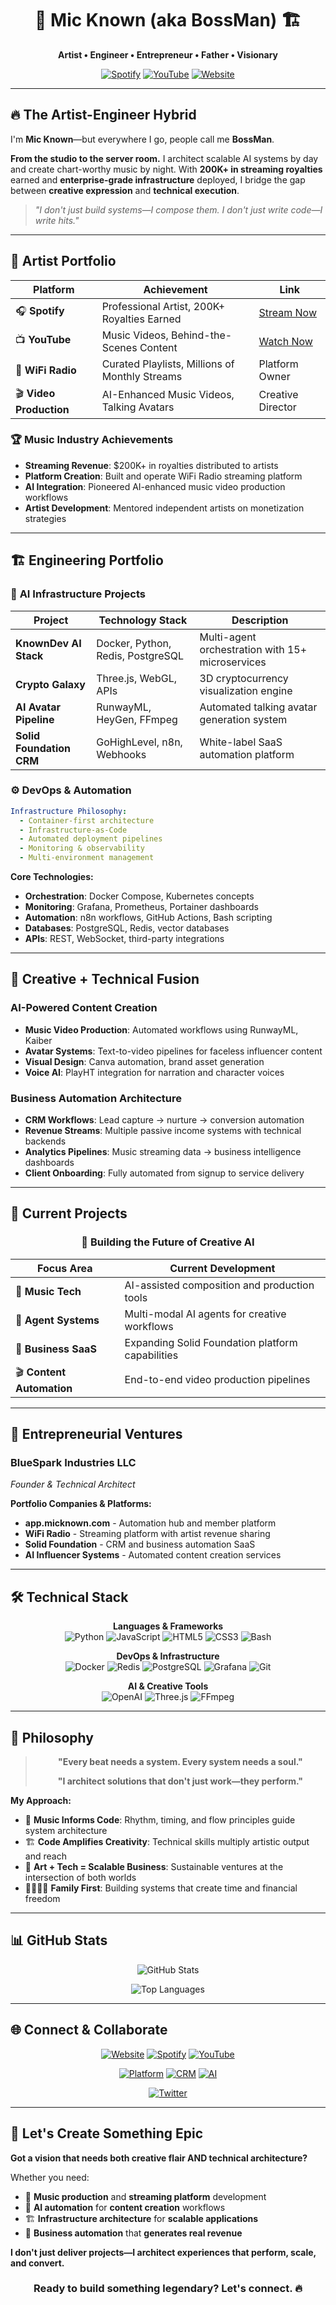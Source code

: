 <div align="center">

# 🎤 Mic Known (aka BossMan) 🏗️

**Artist • Engineer • Entrepreneur • Father • Visionary**

[![Spotify](https://img.shields.io/badge/Spotify-200K%2B%20Royalties-1DB954?style=for-the-badge&logo=spotify&logoColor=white)](https://open.spotify.com/artist/7mbYQS9evKbvZOptRJ8uZL)
[![YouTube](https://img.shields.io/badge/YouTube-Creator-FF0000?style=for-the-badge&logo=youtube&logoColor=white)](https://youtube.com/micknown)
[![Website](https://img.shields.io/badge/Website-micknown.com-188bf6?style=for-the-badge&logo=safari&logoColor=white)](https://www.micknown.com/)

</div>

---

## 🔥 The Artist-Engineer Hybrid

I'm **Mic Known**—but everywhere I go, people call me **BossMan**.

**From the studio to the server room.** I architect scalable AI systems by day and create chart-worthy music by night. With **200K+ in streaming royalties** earned and **enterprise-grade infrastructure** deployed, I bridge the gap between **creative expression** and **technical execution**.

> *"I don't just build systems—I compose them. I don't just write code—I write hits."*

---

## 🎵 Artist Portfolio

| Platform | Achievement | Link |
|----------|-------------|------|
| 🎧 **Spotify** | Professional Artist, 200K+ Royalties Earned | [Stream Now](https://open.spotify.com/artist/7mbYQS9evKbvZOptRJ8uZL) |
| 📺 **YouTube** | Music Videos, Behind-the-Scenes Content | [Watch Now](https://youtube.com/micknown) |
| 🎵 **WiFi Radio** | Curated Playlists, Millions of Monthly Streams | Platform Owner |
| 🎬 **Video Production** | AI-Enhanced Music Videos, Talking Avatars | Creative Director |

### 🏆 Music Industry Achievements
- **Streaming Revenue**: $200K+ in royalties distributed to artists
- **Platform Creation**: Built and operate WiFi Radio streaming platform
- **AI Integration**: Pioneered AI-enhanced music video production workflows
- **Artist Development**: Mentored independent artists on monetization strategies

---

## 🏗️ Engineering Portfolio

### 🤖 **AI Infrastructure Projects**

| Project | Technology Stack | Description |
|---------|-----------------|-------------|
| **KnownDev AI Stack** | Docker, Python, Redis, PostgreSQL | Multi-agent orchestration with 15+ microservices |
| **Crypto Galaxy** | Three.js, WebGL, APIs | 3D cryptocurrency visualization engine |
| **AI Avatar Pipeline** | RunwayML, HeyGen, FFmpeg | Automated talking avatar generation system |
| **Solid Foundation CRM** | GoHighLevel, n8n, Webhooks | White-label SaaS automation platform |

### ⚙️ **DevOps & Automation**

```yaml
Infrastructure Philosophy:
  - Container-first architecture
  - Infrastructure-as-Code
  - Automated deployment pipelines  
  - Monitoring & observability
  - Multi-environment management
```

**Core Technologies:**
- **Orchestration**: Docker Compose, Kubernetes concepts
- **Monitoring**: Grafana, Prometheus, Portainer dashboards  
- **Automation**: n8n workflows, GitHub Actions, Bash scripting
- **Databases**: PostgreSQL, Redis, vector databases
- **APIs**: REST, WebSocket, third-party integrations

---

## 🎨 Creative + Technical Fusion

### **AI-Powered Content Creation**
- **Music Video Production**: Automated workflows using RunwayML, Kaiber
- **Avatar Systems**: Text-to-video pipelines for faceless influencer content  
- **Visual Design**: Canva automation, brand asset generation
- **Voice AI**: PlayHT integration for narration and character voices

### **Business Automation Architecture**  
- **CRM Workflows**: Lead capture → nurture → conversion automation
- **Revenue Streams**: Multiple passive income systems with technical backends
- **Analytics Pipelines**: Music streaming data → business intelligence dashboards
- **Client Onboarding**: Fully automated from signup to service delivery

---

## 🚀 Current Projects

<div align="center">

### 🎯 **Building the Future of Creative AI**

</div>

| Focus Area | Current Development |
|------------|-------------------|
| 🎵 **Music Tech** | AI-assisted composition and production tools |
| 🤖 **Agent Systems** | Multi-modal AI agents for creative workflows |
| 🏢 **Business SaaS** | Expanding Solid Foundation platform capabilities |
| 🎬 **Content Automation** | End-to-end video production pipelines |

---

## 💼 Entrepreneurial Ventures

### **BlueSpark Industries LLC**
*Founder & Technical Architect*

**Portfolio Companies & Platforms:**
- **app.micknown.com** - Automation hub and member platform
- **WiFi Radio** - Streaming platform with artist revenue sharing
- **Solid Foundation** - CRM and business automation SaaS
- **AI Influencer Systems** - Automated content creation services

---

## 🛠️ Technical Stack

<div align="center">

**Languages & Frameworks**  
![Python](https://img.shields.io/badge/-Python-3776AB?style=flat-square&logo=python&logoColor=white)
![JavaScript](https://img.shields.io/badge/-JavaScript-F7DF1E?style=flat-square&logo=javascript&logoColor=black)
![HTML5](https://img.shields.io/badge/-HTML5-E34F26?style=flat-square&logo=html5&logoColor=white)
![CSS3](https://img.shields.io/badge/-CSS3-1572B6?style=flat-square&logo=css3&logoColor=white)
![Bash](https://img.shields.io/badge/-Bash-4EAA25?style=flat-square&logo=gnu-bash&logoColor=white)

**DevOps & Infrastructure**  
![Docker](https://img.shields.io/badge/-Docker-2496ED?style=flat-square&logo=docker&logoColor=white)
![Redis](https://img.shields.io/badge/-Redis-DC382D?style=flat-square&logo=redis&logoColor=white)
![PostgreSQL](https://img.shields.io/badge/-PostgreSQL-336791?style=flat-square&logo=postgresql&logoColor=white)
![Grafana](https://img.shields.io/badge/-Grafana-F46800?style=flat-square&logo=grafana&logoColor=white)
![Git](https://img.shields.io/badge/-Git-F05032?style=flat-square&logo=git&logoColor=white)

**AI & Creative Tools**  
![OpenAI](https://img.shields.io/badge/-OpenAI-412991?style=flat-square&logo=openai&logoColor=white)
![Three.js](https://img.shields.io/badge/-Three.js-000000?style=flat-square&logo=three.js&logoColor=white)
![FFmpeg](https://img.shields.io/badge/-FFmpeg-007808?style=flat-square&logo=ffmpeg&logoColor=white)

</div>

---

## 🎯 Philosophy

<div align="center">

> **"Every beat needs a system. Every system needs a soul."**
> 
> **"I architect solutions that don't just work—they perform."**

</div>

**My Approach:**
- 🎵 **Music Informs Code**: Rhythm, timing, and flow principles guide system architecture
- 🏗️ **Code Amplifies Creativity**: Technical skills multiply artistic output and reach  
- 💼 **Art + Tech = Scalable Business**: Sustainable ventures at the intersection of both worlds
- 👨‍👩‍👧‍👦 **Family First**: Building systems that create time and financial freedom

---

## 📊 GitHub Stats

<div align="center">

![GitHub Stats](https://github-readme-stats.vercel.app/api?username=MicKnown&show_icons=true&theme=dark&hide_border=true&bg_color=0d1117&title_color=188bf6&icon_color=188bf6&text_color=ffffff)

![Top Languages](https://github-readme-stats.vercel.app/api/top-langs/?username=MicKnown&layout=compact&theme=dark&hide_border=true&bg_color=0d1117&title_color=188bf6&text_color=ffffff)

</div>

---

## 🌐 Connect & Collaborate

<div align="center">

[![Website](https://img.shields.io/badge/🏠_Website-micknown.com-188bf6?style=for-the-badge)](https://www.micknown.com/)
[![Spotify](https://img.shields.io/badge/🎵_Music-Spotify-1DB954?style=for-the-badge)](https://open.spotify.com/artist/7mbYQS9evKbvZOptRJ8uZL)
[![YouTube](https://img.shields.io/badge/📺_Content-YouTube-FF0000?style=for-the-badge)](https://youtube.com/micknown)

[![Platform](https://img.shields.io/badge/🧠_Platform-app.micknown.com-188bf6?style=for-the-badge)](https://app.micknown.com/)
[![CRM](https://img.shields.io/badge/🏢_SaaS-Solid_Foundation-188bf6?style=for-the-badge)](https://www.micknown.com/ghlaffiliate)
[![AI](https://img.shields.io/badge/🤖_AI_Services-Influencer_Systems-188bf6?style=for-the-badge)](https://www.micknown.com/aiinfluencers)

[![Twitter](https://img.shields.io/badge/🐦_Updates-@KnownMike-1DA1F2?style=for-the-badge)](https://x.com/KnownMike)

</div>

---

## 🤝 Let's Create Something Epic

**Got a vision that needs both creative flair AND technical architecture?**

Whether you need:
- 🎵 **Music production** and **streaming platform** development
- 🤖 **AI automation** for **content creation** workflows  
- 🏗️ **Infrastructure architecture** for **scalable applications**
- 💼 **Business automation** that **generates real revenue**

**I don't just deliver projects—I architect experiences that perform, scale, and convert.**

<div align="center">

### **Ready to build something legendary? Let's connect. 🔥**

</div>